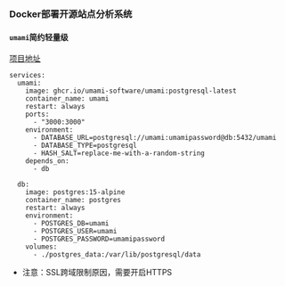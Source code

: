 ### Docker部署开源站点分析系统

#### `umami`简约轻量级

[项目地址](https://github.com/umami-software/umami)

```
services:
  umami:
    image: ghcr.io/umami-software/umami:postgresql-latest
    container_name: umami
    restart: always
    ports:
      - "3000:3000"
    environment:
      - DATABASE_URL=postgresql://umami:umamipassword@db:5432/umami
      - DATABASE_TYPE=postgresql
      - HASH_SALT=replace-me-with-a-random-string
    depends_on:
      - db

  db:
    image: postgres:15-alpine
    container_name: postgres
    restart: always
    environment:
      - POSTGRES_DB=umami
      - POSTGRES_USER=umami
      - POSTGRES_PASSWORD=umamipassword
    volumes:
      - ./postgres_data:/var/lib/postgresql/data
```

- 注意：SSL跨域限制原因，需要开启HTTPS
